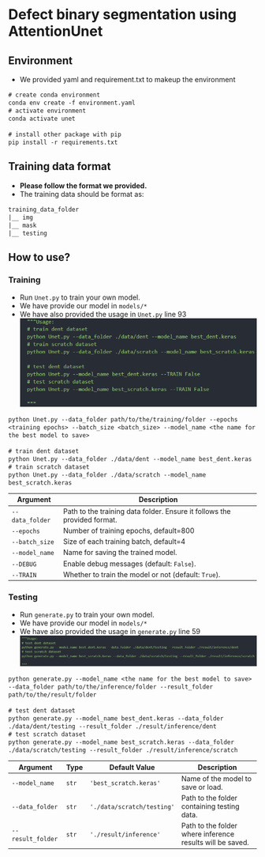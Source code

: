 # Defect binary segmentation using AttentionUnet

## Environment
- We provided yaml and requirement.txt to makeup the environment
```shell=
# create conda environment
conda env create -f environment.yaml
# activate environment
conda activate unet

# install other package with pip
pip install -r requirements.txt

```

## Training data format
- **Please follow the format we provided.**
- The training data should be format as:
```
training_data_folder
|__ img
|__ mask
|__ testing
```
## How to use?
### Training
- Run `Unet.py` to train your own model.
- We have provide our model in `models/*`
- We have also provided the usage in `Unet.py` line 93
  ![alt text](./show_img/image.png) 
```shell=
python Unet.py --data_folder path/to/the/training/folder --epochs <training epochs> --batch_size <batch_size> --model_name <the name for the best model to save> 

# train dent dataset
python Unet.py --data_folder ./data/dent --model_name best_dent.keras 
# train scratch dataset
python Unet.py --data_folder ./data/scratch --model_name best_scratch.keras

```
| Argument        | Description                                                              |
| --------------- | ------------------------------------------------------------------------ |
| `--data_folder` | Path to the training data folder. Ensure it follows the provided format. |
| `--epochs`      | Number of training epochs, default=800                                   |
| `--batch_size`  | Size of each training batch, default=4                                   |
| `--model_name`  | Name for saving the trained model.                                       |
| `--DEBUG`       | Enable debug messages (default: `False`).                                |
| `--TRAIN`       | Whether to train the model or not (default: `True`).                     |

### Testing
- Run `generate.py` to train your own model.
- We have provide our model in `models/*`
- We have also provided the usage in `generate.py` line 59
![alt text](./show_img/image-1.png)
```shell=
python generate.py --model_name <the name for the best model to save> --data_folder path/to/the/inference/folder --result_folder path/to/the/result/folder

# test dent dataset
python generate.py --model_name best_dent.keras --data_folder ./data/dent/testing --result_folder ./result/inference/dent
# test scratch dataset
python generate.py --model_name best_scratch.keras --data_folder ./data/scratch/testing --result_folder ./result/inference/scratch

```

| Argument          | Type  | Default Value              | Description                                               |
| ----------------- | ----- | -------------------------- | --------------------------------------------------------- |
| `--model_name`    | `str` | `'best_scratch.keras'`     | Name of the model to save or load.                        |
| `--data_folder`   | `str` | `'./data/scratch/testing'` | Path to the folder containing testing data.               |
| `--result_folder` | `str` | `'./result/inference'`     | Path to the folder where inference results will be saved. |
